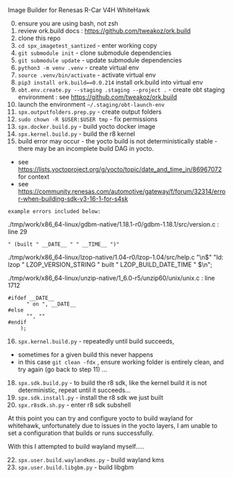 Image Builder for Renesas R-Car V4H WhiteHawk 

0. ensure you are using bash, not zsh
1. review ork.build docs : https://github.com/tweakoz/ork.build
2. clone this repo
3. ```cd spx_imagetest_santized``` - enter working copy
4. ```git submodule init``` - clone submodule dependencies
5. ```git submodule update``` - update submodule dependencies
6. ```python3 -m venv .venv``` - create virtual env 
7. ```source .venv/bin/activate``` - activate virtual env 
8. ```pip3 install ork.build==0.0.214``` install ork.build into virtual env
9. ```obt.env.create.py --staging .staging --project .``` - create obt staging environment : see https://github.com/tweakoz/ork.build
10. launch the environment ```~/.staging/obt-launch-env```
11. ```spx.outputfolders.prep.py``` - create output folders
12. ```sudo chown -R $USER:$USER tmp``` - fix permissions
13. ```spx.docker.build.py``` - build yocto docker image
14. ```spx.kernel.build.py``` - build the r8 kernel
15. build error may occur - the yocto build is not deterministically stable - there may be an incomplete build DAG in yocto.
   - see https://lists.yoctoproject.org/g/yocto/topic/date_and_time_in/86967072 for context
   - see https://community.renesas.com/automotive/gateway/f/forum/32314/error-when-building-sdk-v3-16-1-for-s4sk

    example errors included below:
   
   ./tmp/work/x86_64-linux/gdbm-native/1.18.1-r0/gdbm-1.18.1/src/version.c : line 29 

```
" (built " __DATE__ " " __TIME__ ")"
```

./tmp/work/x86_64-linux/lzop-native/1.04-r0/lzop-1.04/src/help.c
"\n$" "Id: lzop " LZOP_VERSION_STRING " built " LZOP_BUILD_DATE_TIME " $\n";

./tmp/work/x86_64-linux/unzip-native/1_6.0-r5/unzip60/unix/unix.c : line 1712

```
#ifdef __DATE__
      " on ", __DATE__
#else
      "", ""
#endif
    );
``` 

16. ```spx.kernel.build.py``` - repeatedly until build succeeds,
                              
- sometimes for a given build this never happens
- in this case ```git clean -fdx``` , ensure working folder is entirely clean, and try again (go back to step 11) ...

18. ```spx.sdk.build.py``` - to build the r8 sdk, like the kernel build it is not deterministic, repeat until it succeeds...
19. ```spx.sdk.install.py``` - install the r8 sdk we just built
20. ```spx.r8sdk.sh.py``` - enter r8 sdk subshell

At this point you can try and configure yocto to build wayland for whitehawk, 
 unfortunately due to issues in the yocto layers, I am unable to set a configuration 
 that builds or runs successfully. 

With this I attempted to build wayland myself.....
   
22. ```spx.user.build.waylandkms.py``` - build wayland kms
23. ```spx.user.build.libgbm.py``` - build libgbm 
